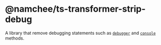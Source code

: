 # @namchee/ts-transformer-strip-debug

A library that remove debugging statements such as [`debugger`](https://developer.mozilla.org/en-US/docs/Web/JavaScript/Reference/Statements/debugger) and [`console`](https://developer.mozilla.org/en-US/docs/Web/API/console) methods.

